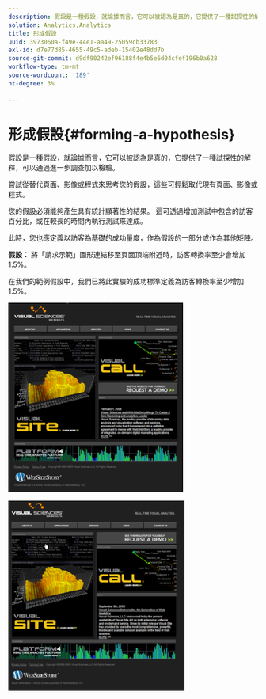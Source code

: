 ```yaml
---
description: 假設是一種假設，就論據而言，它可以被認為是真的，它提供了一種試探性的解釋，可以通過進一步調查加以檢驗。
solution: Analytics,Analytics
title: 形成假設
uuid: 3973060a-f49e-44e1-aa49-25059cb33783
exl-id: d7e77d85-4655-49c5-adeb-15402e48dd7b
source-git-commit: d9df90242ef96188f4e4b5e6d04cfef196b0a628
workflow-type: tm+mt
source-wordcount: '189'
ht-degree: 3%

---
```


# 形成假設{#forming-a-hypothesis}

假設是一種假設，就論據而言，它可以被認為是真的，它提供了一種試探性的解釋，可以通過進一步調查加以檢驗。

嘗試從替代頁面、影像或程式來思考您的假設，這些可輕鬆取代現有頁面、影像或程式。

您的假設必須能夠產生具有統計顯著性的結果。 這可透過增加測試中包含的訪客百分比，或在較長的時間內執行測試來達成。

此時，您也應定義以訪客為基礎的成功量度，作為假設的一部分或作為其他矩陣。

**假設：** 將「請求示範」圖形連結移至頁面頂端附近時，訪客轉換率至少會增加1.5%。

在我們的範例假設中，我們已將此實驗的成功標準定義為訪客轉換率至少增加1.5%。

![](assets/ControlPage.png)

![](assets/TestPage.png)
